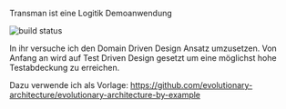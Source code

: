 Transman ist eine Logitik Demoanwendung

![build status](https://github.com/WFeneberg/Transman/actions/workflows/main.yml/badge.svg)

In ihr versuche ich den Domain Driven Design Ansatz umzusetzen. Von Anfang an wird auf Test Driven Design gesetzt um eine möglichst hohe Testabdeckung zu erreichen.

Dazu verwende ich als Vorlage:
https://github.com/evolutionary-architecture/evolutionary-architecture-by-example
